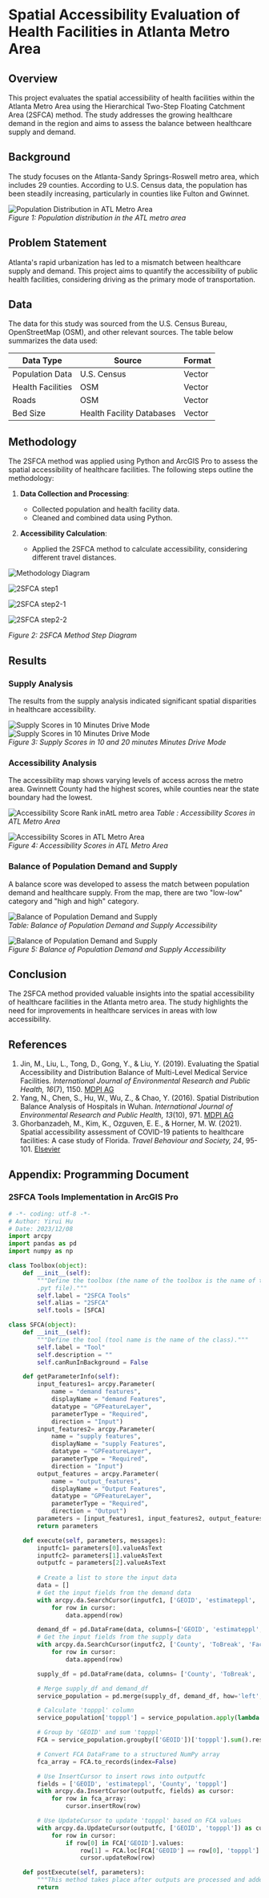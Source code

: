 # Spatial Accessibility Evaluation of Health Facilities in Atlanta Metro Area

## Overview
This project evaluates the spatial accessibility of health facilities within the Atlanta Metro Area using the Hierarchical Two-Step Floating Catchment Area (2SFCA) method. The study addresses the growing healthcare demand in the region and aims to assess the balance between healthcare supply and demand.

## Background
The study focuses on the Atlanta-Sandy Springs-Roswell metro area, which includes 29 counties. According to U.S. Census data, the population has been steadily increasing, particularly in counties like Fulton and Gwinnet.

![Population Distribution in ATL Metro Area](./ppldistribute.jpg)  
*Figure 1: Population distribution in the ATL metro area*

## Problem Statement
Atlanta's rapid urbanization has led to a mismatch between healthcare supply and demand. This project aims to quantify the accessibility of public health facilities, considering driving as the primary mode of transportation.

## Data
The data for this study was sourced from the U.S. Census Bureau, OpenStreetMap (OSM), and other relevant sources. The table below summarizes the data used:

| Data Type       | Source        | Format  |
| --------------- | ------------- | ------- |
| Population Data | U.S. Census   | Vector  |
| Health Facilities | OSM        | Vector  |
| Roads           | OSM           | Vector  |
| Bed Size        | Health Facility Databases | Vector  |

## Methodology
The 2SFCA method was applied using Python and ArcGIS Pro to assess the spatial accessibility of healthcare facilities. The following steps outline the methodology:

1. **Data Collection and Processing**:
   - Collected population and health facility data.
   - Cleaned and combined data using Python.

2. **Accessibility Calculation**:
   - Applied the 2SFCA method to calculate accessibility, considering different travel distances.

![Methodology Diagram](./flowchart.jpg)  

![2SFCA step1](./step1.JPG)

![2SFCA step2-1](./step21.JPG) 

![2SFCA step2-2](./step22.JPG) 


*Figure 2: 2SFCA Method Step Diagram*

## Results

### Supply Analysis
The results from the supply analysis indicated significant spatial disparities in healthcare accessibility.

![Supply Scores in 10 Minutes Drive Mode](./score10.jpg)  
![Supply Scores in 10 Minutes Drive Mode](./score20.jpg)  
*Figure 3: Supply Scores in 10 and 20 minutes Minutes Drive Mode*

### Accessibility Analysis
The accessibility map shows varying levels of access across the metro area. Gwinnett County had the highest scores, while counties near the state boundary had the lowest.

![Accessibility Score Rank inAtL metro area](./score.JPG)
*Table : Accessibility Scores in ATL Metro Area*

![Accessibility Scores in ATL Metro Area](./ac_score.jpg)  
*Figure 4: Accessibility Scores in ATL Metro Area*




### Balance of Population Demand and Supply
A balance score was developed to assess the match between population demand and healthcare supply.
From the map, there are two "low-low" category and "high and high" category. 


![Balance of Population Demand and Supply](./balancetable.JPG)  
*Table: Balance of Population Demand and Supply Accessibility*

![Balance of Population Demand and Supply](./balance.jpg)  
*Figure 5: Balance of Population Demand and Supply Accessibility*

## Conclusion
The 2SFCA method provided valuable insights into the spatial accessibility of healthcare facilities in the Atlanta metro area. The study highlights the need for improvements in healthcare services in areas with low accessibility.

## References
1. Jin, M., Liu, L., Tong, D., Gong, Y., & Liu, Y. (2019). Evaluating the Spatial Accessibility and Distribution Balance of Multi-Level Medical Service Facilities. *International Journal of Environmental Research and Public Health, 16*(7), 1150. [MDPI AG](http://dx.doi.org/10.3390/ijerph16071150)
2. Yang, N., Chen, S., Hu, W., Wu, Z., & Chao, Y. (2016). Spatial Distribution Balance Analysis of Hospitals in Wuhan. *International Journal of Environmental Research and Public Health, 13*(10), 971. [MDPI AG](http://dx.doi.org/10.3390/ijerph13100971)
3. Ghorbanzadeh, M., Kim, K., Ozguven, E. E., & Horner, M. W. (2021). Spatial accessibility assessment of COVID-19 patients to healthcare facilities: A case study of Florida. *Travel Behaviour and Society, 24*, 95-101. [Elsevier](https://doi.org/10.1016/j.tbs.2021.03.004)

## Appendix: Programming Document

### 2SFCA Tools Implementation in ArcGIS Pro

```python
# -*- coding: utf-8 -*-
# Author: Yirui Hu
# Date: 2023/12/08
import arcpy
import pandas as pd
import numpy as np

class Toolbox(object):
    def __init__(self):
        """Define the toolbox (the name of the toolbox is the name of the
        .pyt file)."""
        self.label = "2SFCA Tools"
        self.alias = "2SFCA"
        self.tools = [SFCA]

class SFCA(object):
    def __init__(self):
        """Define the tool (tool name is the name of the class)."""
        self.label = "Tool"
        self.description = ""
        self.canRunInBackground = False

    def getParameterInfo(self):
        input_features1= arcpy.Parameter(
            name = "demand features",
            displayName = "demand Features",
            datatype = "GPFeatureLayer",
            parameterType = "Required",
            direction = "Input")
        input_features2= arcpy.Parameter(
            name = "supply features",
            displayName = "supply Features",
            datatype = "GPFeatureLayer",
            parameterType = "Required",
            direction = "Input")
        output_features = arcpy.Parameter(
            name = "output_features",
            displayName = "Output Features",
            datatype = "GPFeatureLayer",
            parameterType = "Required",
            direction = "Output")
        parameters = [input_features1, input_features2, output_features]
        return parameters

    def execute(self, parameters, messages):
        inputfc1= parameters[0].valueAsText
        inputfc2= parameters[1].valueAsText
        outputfc = parameters[2].valueAsText
        
        # Create a list to store the input data
        data = []
        # Get the input fields from the demand data 
        with arcpy.da.SearchCursor(inputfc1, ['GEOID', 'estimateppl', 'County']) as cursor:
            for row in cursor:
                data.append(row)

        demand_df = pd.DataFrame(data, columns=['GEOID', 'estimateppl', 'County'])
        # Get the input fields from the supply data
        with arcpy.da.SearchCursor(inputfc2, ['County', 'ToBreak', 'FacilityID', 'join_Count']) as cursor:
            for row in cursor:
                data.append(row)

        supply_df = pd.DataFrame(data, columns= ['County', 'ToBreak', 'FacilityID', 'join_Count'])

        # Merge supply_df and demand_df
        service_population = pd.merge(supply_df, demand_df, how='left', on='County')

        # Calculate 'topppl' column
        service_population['topppl'] = service_population.apply(lambda x: x['join_Count'] / x['estimateppl'] if x['estimateppl'] != 0 else 0, axis=1)

        # Group by 'GEOID' and sum 'topppl'
        FCA = service_population.groupby(['GEOID'])['topppl'].sum().reset_index()

        # Convert FCA DataFrame to a structured NumPy array
        fca_array = FCA.to_records(index=False)

        # Use InsertCursor to insert rows into outputfc
        fields = ['GEOID', 'estimateppl', 'County', 'topppl']
        with arcpy.da.InsertCursor(outputfc, fields) as cursor:
            for row in fca_array:
                cursor.insertRow(row)

        # Use UpdateCursor to update 'topppl' based on FCA values
        with arcpy.da.UpdateCursor(outputfc, ['GEOID', 'topppl']) as cursor:
            for row in cursor:
                if row[0] in FCA['GEOID'].values:
                    row[1] = FCA.loc[FCA['GEOID'] == row[0], 'topppl'].values[0]
                    cursor.updateRow(row)

    def postExecute(self, parameters):
        """This method takes place after outputs are processed and added to the display."""
        return
